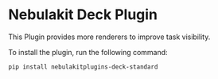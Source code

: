 # Nebulakit Deck Plugin

This Plugin provides more renderers to improve task visibility.

To install the plugin, run the following command:

```bash
pip install nebulakitplugins-deck-standard
```
